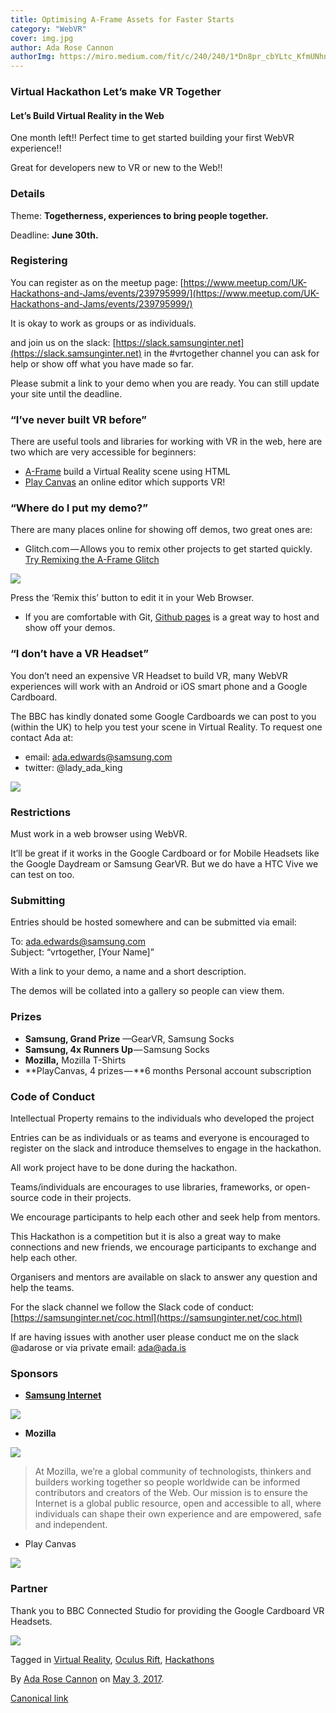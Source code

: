 ```yaml
---
title: Optimising A-Frame Assets for Faster Starts
category: "WebVR"
cover: img.jpg
author: Ada Rose Cannon
authorImg: https://miro.medium.com/fit/c/240/240/1*Dn8pr_cbYLtc_KfmUNhnBA.png
---
```


### Virtual Hackathon Let’s make VR Together

#### Let’s Build Virtual Reality in the Web

One month left!! Perfect time to get started building your first WebVR experience!!

Great for developers new to VR or new to the Web!!

### Details

Theme: **Togetherness, experiences to bring people together.**

Deadline: **June 30th.**

### Registering

You can register as on the meetup page: [https://www.meetup.com/UK-Hackathons-and-Jams/events/239795999/](https://www.meetup.com/UK-Hackathons-and-Jams/events/239795999/)

It is okay to work as groups or as individuals.

and join us on the slack: [https://slack.samsunginter.net](https://slack.samsunginter.net) in the #vrtogether channel you can ask for help or show off what you have made so far.

Please submit a link to your demo when you are ready. You can still update your site until the deadline.

### “I’ve never built VR before”

There are useful tools and libraries for working with VR in the web, here are two which are very accessible for beginners:

*   [A-Frame](https://aframe.io) build a Virtual Reality scene using HTML
*   [Play Canvas](https://playcanvas.com/) an online editor which supports VR!

### “Where do I put my demo?”

There are many places online for showing off demos, two great ones are:

*   Glitch.com — Allows you to remix other projects to get started quickly. [Try Remixing the A-Frame Glitch](https://glitch.com/edit/#!/aframe?path=index.html:1:0)

![](https://cdn-images-1.medium.com/max/800/1*9au5LvzITK13Mio1jAB2EQ.png)

Press the ‘Remix this’ button to edit it in your Web Browser.

*   If you are comfortable with Git, [Github pages](https://pages.github.com/) is a great way to host and show off your demos.

### “I don’t have a VR Headset”

You don’t need an expensive VR Headset to build VR, many WebVR experiences will work with an Android or iOS smart phone and a Google Cardboard.

The BBC has kindly donated some Google Cardboards we can post to you (within the UK) to help you test your scene in Virtual Reality. To request one contact Ada at:

*   email: ada.edwards@samsung.com
*   twitter: @lady\_ada\_king

![](https://cdn-images-1.medium.com/max/800/0*5WJaJa_1uSw7AUYn.)

### Restrictions

Must work in a web browser using WebVR.

It’ll be great if it works in the Google Cardboard or for Mobile Headsets like the Google Daydream or Samsung GearVR. But we do have a HTC Vive we can test on too.

### Submitting

Entries should be hosted somewhere and can be submitted via email:

To: ada.edwards@samsung.com  
Subject: “vrtogether, \[Your Name\]”

With a link to your demo, a name and a short description.

The demos will be collated into a gallery so people can view them.

### Prizes

*   **Samsung, Grand Prize** —GearVR, Samsung Socks
*   **Samsung, 4x Runners Up** — Samsung Socks
*   **Mozilla,** Mozilla T-Shirts
*   **PlayCanvas, 4 prizes — **6 months Personal account subscription

### Code of Conduct

Intellectual Property remains to the individuals who developed the project

Entries can be as individuals or as teams and everyone is encouraged to register on the slack and introduce themselves to engage in the hackathon.

All work project have to be done during the hackathon.

Teams/individuals are encourages to use libraries, frameworks, or open-source code in their projects.

We encourage participants to help each other and seek help from mentors.

This Hackathon is a competition but it is also a great way to make connections and new friends, we encourage participants to exchange and help each other.

Organisers and mentors are available on slack to answer any question and help the teams.

For the slack channel we follow the Slack code of conduct: [https://samsunginter.net/coc.html](https://samsunginter.net/coc.html)

If are having issues with another user please conduct me on the slack @adarose or via private email: ada@ada.is

### Sponsors

*   [**Samsung Internet**](https://twitter.com/samsunginternet)

![](https://cdn-images-1.medium.com/max/800/0*sXXk0qBF1LzmEUKx.)

*   **Mozilla**

![](https://cdn-images-1.medium.com/max/800/1*Llwr_JsflWRRqz192uXalg.png)

> At Mozilla, we’re a global community of technologists, thinkers and builders working together so people worldwide can be informed contributors and creators of the Web. Our mission is to ensure the Internet is a global public resource, open and accessible to all, where individuals can shape their own experience and are empowered, safe and independent.

*   Play Canvas

![](https://cdn-images-1.medium.com/max/800/1*7TKz8WKN7YhVMwL4nhq4Jg.png)

### Partner

Thank you to BBC Connected Studio for providing the Google Cardboard VR Headsets.

![](https://cdn-images-1.medium.com/max/800/1*HXfhaMIcvW2MuAg49jX4dg.png)

Tagged in [Virtual Reality](https://medium.com/tag/virtual-reality), [Oculus Rift](https://medium.com/tag/oculus-rift), [Hackathons](https://medium.com/tag/hackathons)

By [Ada Rose Cannon](https://medium.com/@Lady_Ada_King) on [May 3, 2017](https://medium.com/p/53f629552764).

[Canonical link](https://medium.com/@Lady_Ada_King/virtual-hackathon-lets-make-vr-together-53f629552764)
